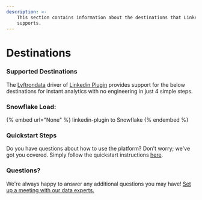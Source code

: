 ```yaml
---
description: >-
    This section contains information about the destinations that Linkedin Plugin
    supports.
---
```


# Destinations

### Supported Destinations

The [Lyftrondata](https://www.lyftrondata.com/) driver of [Linkedin Plugin](None) provides support for the below destinations for instant analytics with no engineering in just 4 simple steps.

### Snowflake Load:

{% embed url="None" %}
linkedin-plugin to Snowflake
{% endembed %}

### Quickstart Steps

Do you have questions about how to use the platform? Don't worry; we've got you covered. Simply follow the quickstart instructions [here](README.md).

### Questions? <a href="#questions" id="questions"></a>

We're always happy to answer any additional questions you may have! [Set up a meeting with our data experts.](https://www.lyftrondata.com/book-a-meeting/)
